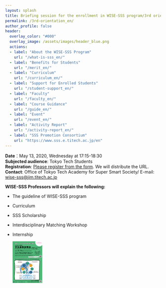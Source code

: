```yaml
---
layout: splash
title: Briefing session for the enrollment in WISE-SSS program/3rd orientation
permalink: /3rd-orientation_en/
author_profile: false
header:
  overlay_color: "#000"
  overlay_image: /assets/images/header_blue.png
  actions:
  - label: "About the WISE-SSS Program"
    url: "/what-is-sss_en/"
  - label: "Benefits for Students"
    url: "/merit_en/"
  - label: "Curriculum"
    url: "/curriculum_en/"
  - label: "Support for Enrolled Students"
    url: "/student-support_en/"
  - label: "Faculty"
    url: "/faculty_en/"
  - label: "Course Guidance"
    url: "/guide_en/"
  - label: "Event"
    url: "/event_en/"
  - label: "Activity Report"
    url: "/activity-report_en/"
  - label: "SSS Promotion Consortium"
    url: "https://www.sss.e.titech.ac.jp/en"
---
```



**Date**：May 13, 2020, Wednesday at 17:15-18:30<br>
**Subjected audience**: Tokyo Tech Students<br>
**Registration**: [Please register from the form](https://forms.office.com/Pages/ResponsePage.aspx?id=utSRkUfrIUGEO1T8Z-Aq9meBcZEXB0tHsKWA-0u69_FUQUNMODg5VVhGSDdTN0I1Q0dNQUlYQllDVS4u). We will distribute the URL.<br>
**Contact**: Office of Tokyo Tech Academy for Super Smart Society/ E-mail: wise-sss@jim.titech.ac.jp<br>


**WISE-SSS Professors will explain the following:**
* The guideline of WISE-SSS program
* Curriculum
* SSS Scholarship
* Interdisciplinary Matching Workshop
* Internship

  <div style="text-align:left"><a href="/doc/3rd_orientation.pdf"><img src="/assets/images/3rd_orientation.png" width="20%" height="20%" /></a></div><br>
